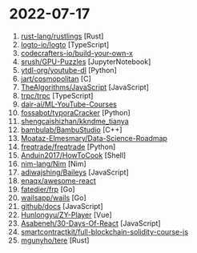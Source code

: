 # 2022-07-17

1. [rust-lang/rustlings](https://github.com/rust-lang/rustlings "🦀 Small exercises to get you used to reading and writing Rust code!") [Rust]
2. [logto-io/logto](https://github.com/logto-io/logto "🧑‍🚀 Logto helps you build the sign-in, auth, and user identity within minutes. We provide an OIDC-based identity service and the end-user experience with username, phone number, email, and social sign-in, with extendable multi-language support.") [TypeScript]
3. [codecrafters-io/build-your-own-x](https://github.com/codecrafters-io/build-your-own-x "Master programming by recreating your favorite technologies from scratch.") 
4. [srush/GPU-Puzzles](https://github.com/srush/GPU-Puzzles "Solve puzzles. Learn CUDA.") [JupyterNotebook]
5. [ytdl-org/youtube-dl](https://github.com/ytdl-org/youtube-dl "Command-line program to download videos from YouTube.com and other video sites") [Python]
6. [jart/cosmopolitan](https://github.com/jart/cosmopolitan "build-once run-anywhere c library") [C]
7. [TheAlgorithms/JavaScript](https://github.com/TheAlgorithms/JavaScript "Algorithms and Data Structures implemented in JavaScript for beginners, following best practices.") [JavaScript]
8. [trpc/trpc](https://github.com/trpc/trpc "🧙‍♀️ Move Fast and Break Nothing. End-to-end typesafe APIs made easy.") [TypeScript]
9. [dair-ai/ML-YouTube-Courses](https://github.com/dair-ai/ML-YouTube-Courses "📺 A place to discover the latest machine learning courses on YouTube.") 
10. [fossabot/typoraCracker](https://github.com/fossabot/typoraCracker "A patch and keygen tools for typora.") [Python]
11. [shengcaishizhan/kkndme_tianya](https://github.com/shengcaishizhan/kkndme_tianya "天涯 kkndme 神贴聊房价") 
12. [bambulab/BambuStudio](https://github.com/bambulab/BambuStudio "PC Software for BambuLab's 3D printers") [C++]
13. [Moataz-Elmesmary/Data-Science-Roadmap](https://github.com/Moataz-Elmesmary/Data-Science-Roadmap "Data Science Roadmap from A to Z") 
14. [freqtrade/freqtrade](https://github.com/freqtrade/freqtrade "Free, open source crypto trading bot") [Python]
15. [Anduin2017/HowToCook](https://github.com/Anduin2017/HowToCook "程序员在家做饭方法指南。Programmer's guide about how to cook at home (Chinese only).") [Shell]
16. [nim-lang/Nim](https://github.com/nim-lang/Nim "Nim is a statically typed compiled systems programming language. It combines successful concepts from mature languages like Python, Ada and Modula. Its design focuses on efficiency, expressiveness, and elegance (in that order of priority).") [Nim]
17. [adiwajshing/Baileys](https://github.com/adiwajshing/Baileys "Lightweight full-featured WhatsApp Web + Multi-Device API") [JavaScript]
18. [enaqx/awesome-react](https://github.com/enaqx/awesome-react "A collection of awesome things regarding React ecosystem") 
19. [fatedier/frp](https://github.com/fatedier/frp "A fast reverse proxy to help you expose a local server behind a NAT or firewall to the internet.") [Go]
20. [wailsapp/wails](https://github.com/wailsapp/wails "Create beautiful applications using Go") [Go]
21. [github/docs](https://github.com/github/docs "The open-source repo for docs.github.com") [JavaScript]
22. [Hunlongyu/ZY-Player](https://github.com/Hunlongyu/ZY-Player "▶️ 跨平台桌面端视频资源播放器.简洁无广告.免费高颜值. 🎞") [Vue]
23. [Asabeneh/30-Days-Of-React](https://github.com/Asabeneh/30-Days-Of-React "30 Days of React challenge is a step by step guide to learn React in 30 days. It requires HTML, CSS, and JavaScript knowledge. You should be comfortable with JavaScript before you start to React. If you are not comfortable with JavaScript check out 30DaysOfJavaScript. This is a continuation of 30 Days Of JS. This challenge may take more than 100…") [JavaScript]
24. [smartcontractkit/full-blockchain-solidity-course-js](https://github.com/smartcontractkit/full-blockchain-solidity-course-js "Learn Blockchain, Solidity, and Full Stack Web3 Development with Javascript") 
25. [mgunyho/tere](https://github.com/mgunyho/tere "Terminal file explorer") [Rust]
